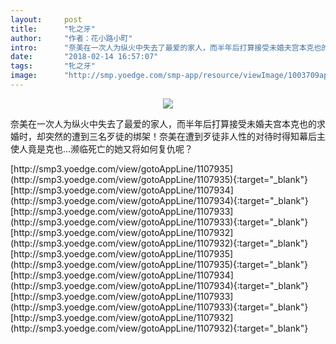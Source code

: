 ```yaml
---
layout:     post
title:      "牝之牙"
author:     "作者：花小路小町"
intro:      "奈美在一次人为纵火中失去了最爱的家人，而半年后打算接受未婚夫宫本克也的求婚时，却突然的遭到三名歹徒的绑架！奈美在遭到歹徒非人性的对待时得知幕后主使人竟是克也…濒临死亡的她又将如何复仇呢？"
date:       "2018-02-14 16:57:07"
tags:       "牝之牙"
image:      "http://smp.yoedge.com/smp-app/resource/viewImage/1003709appline.png"
---
```

<div style="text-align: center">
<p><img src="http://smp.yoedge.com/smp-app/resource/viewImage/1003709appline.png"/></p>
</div>
<p class="post-meta">
<span>奈美在一次人为纵火中失去了最爱的家人，而半年后打算接受未婚夫宫本克也的求婚时，却突然的遭到三名歹徒的绑架！奈美在遭到歹徒非人性的对待时得知幕后主使人竟是克也…濒临死亡的她又将如何复仇呢？</span>
</p>
[http://smp3.yoedge.com/view/gotoAppLine/1107935](http://smp3.yoedge.com/view/gotoAppLine/1107935){:target="_blank"}
[http://smp3.yoedge.com/view/gotoAppLine/1107934](http://smp3.yoedge.com/view/gotoAppLine/1107934){:target="_blank"}
[http://smp3.yoedge.com/view/gotoAppLine/1107933](http://smp3.yoedge.com/view/gotoAppLine/1107933){:target="_blank"}
[http://smp3.yoedge.com/view/gotoAppLine/1107932](http://smp3.yoedge.com/view/gotoAppLine/1107932){:target="_blank"}
[http://smp3.yoedge.com/view/gotoAppLine/1107935](http://smp3.yoedge.com/view/gotoAppLine/1107935){:target="_blank"}
[http://smp3.yoedge.com/view/gotoAppLine/1107934](http://smp3.yoedge.com/view/gotoAppLine/1107934){:target="_blank"}
[http://smp3.yoedge.com/view/gotoAppLine/1107933](http://smp3.yoedge.com/view/gotoAppLine/1107933){:target="_blank"}
[http://smp3.yoedge.com/view/gotoAppLine/1107932](http://smp3.yoedge.com/view/gotoAppLine/1107932){:target="_blank"}


